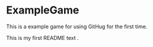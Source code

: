 # ExampleGame
This is a example game for using GitHug for the first time.

This is my first README text .
